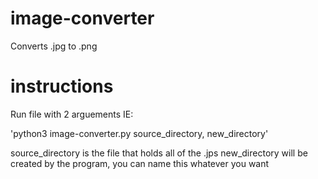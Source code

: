# image-converter
Converts .jpg to .png

# instructions
Run file with 2 arguements IE:

'python3 image-converter.py source_directory, new_directory'

source_directory is the file that holds all of the .jps
new_directory will be created by the program, you can name this whatever you want
